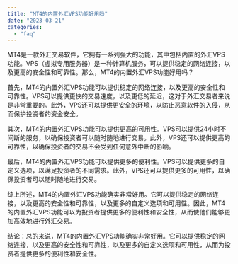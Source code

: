 ```yaml
---
title: "MT4的内置外汇VPS功能好用吗"
date: "2023-03-21"
categories: 
  - "faq"
---
```


MT4是一款外汇交易软件，它拥有一系列强大的功能，其中包括内置的外汇VPS功能。VPS（虚拟专用服务器）是一种计算机服务，可以提供稳定的网络连接，以及更高的安全性和可靠性。那么，MT4的内置外汇VPS功能好用吗？

首先，MT4的内置外汇VPS功能可以提供稳定的网络连接，以及更高的安全性和可靠性。VPS可以提供更快的交易速度，以及更低的延迟，这对于外汇交易者来说是非常重要的。此外，VPS还可以提供更安全的环境，以防止恶意软件的入侵，从而保护投资者的资金安全。

其次，MT4的内置外汇VPS功能可以提供更高的可用性。VPS可以提供24小时不间断的服务，以确保投资者可以随时随地进行交易。此外，VPS还可以提供更高的可靠性，以确保投资者的交易不会受到任何意外中断的影响。

最后，MT4的内置外汇VPS功能可以提供更多的便利性。VPS可以提供更多的自定义选项，以满足投资者的不同需求。此外，VPS还可以提供更多的可用性，以确保投资者可以随时随地进行交易。

综上所述，MT4的内置外汇VPS功能确实非常好用。它可以提供稳定的网络连接，以及更高的安全性和可靠性，以及更多的自定义选项和可用性。因此，MT4的内置外汇VPS功能可以为投资者提供更多的便利性和安全性，从而使他们能够更加高效地进行外汇交易。

结论：总的来说，MT4的内置外汇VPS功能确实非常好用。它可以提供稳定的网络连接，以及更高的安全性和可靠性，以及更多的自定义选项和可用性，从而为投资者提供更多的便利性和安全性。
